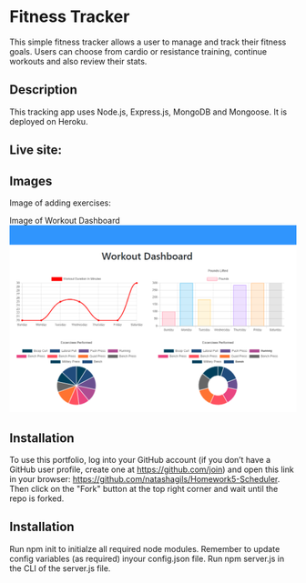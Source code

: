 # Fitness Tracker
This simple fitness tracker allows a user to manage and track their fitness goals. Users can choose from cardio or resistance training, continue workouts and also review their stats. 

## Description 
This tracking app uses Node.js, Express.js, MongoDB and Mongoose. It is deployed on Heroku. 

## Live site: 


## Images


Image of adding exercises:

Image of Workout Dashboard
![Image of user's view when looking at the Workout Dashboard](./public/images/workout-dashboard.png)

## Installation 
To use this portfolio, log into your GitHub account (if you don’t have a GitHub user profile, create one at https://github.com/join) and open this link in your browser: https://github.com/natashagils/Homework5-Scheduler. Then click on the "Fork" button at the top right corner and wait until the repo is forked.


## Installation 
Run npm init to initialze all required node modules. Remember to update config variables (as required) inyour config.json file. Run npm server.js in the CLI of the server.js file. 
